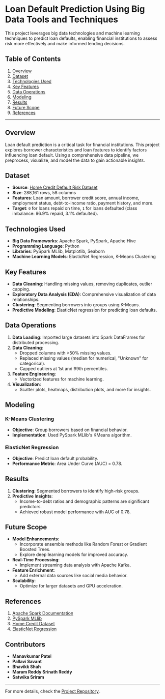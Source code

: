 # Loan Default Prediction Using Big Data Tools and Techniques

This project leverages big data technologies and machine learning techniques to predict loan defaults, enabling financial institutions to assess risk more effectively and make informed lending decisions.

## Table of Contents

1. [Overview](#overview)
2. [Dataset](#dataset)
3. [Technologies Used](#technologies-used)
4. [Key Features](#key-features)
5. [Data Operations](#data-operations)
6. [Modeling](#modeling)
7. [Results](#results)
8. [Future Scope](#future-scope)
9. [References](#references)

---

## Overview

Loan default prediction is a critical task for financial institutions. This project explores borrower characteristics and loan features to identify factors influencing loan default. Using a comprehensive data pipeline, we preprocess, visualize, and model the data to gain actionable insights.

## Dataset

- **Source**: [Home Credit Default Risk Dataset](https://www.kaggle.com/c/home-credit-default-risk/data)
- **Size**: 288,161 rows, 58 columns
- **Features**: Loan amount, borrower credit score, annual income, employment status, debt-to-income ratio, payment history, and more.
- **Target**: `0` for loans repaid on time, `1` for loans defaulted (class imbalance: 96.9% repaid, 3.1% defaulted).

## Technologies Used

- **Big Data Frameworks**: Apache Spark, PySpark, Apache Hive
- **Programming Language**: Python
- **Libraries**: PySpark MLlib, Matplotlib, Seaborn
- **Machine Learning Models**: ElasticNet Regression, K-Means Clustering

## Key Features

- **Data Cleaning**: Handling missing values, removing duplicates, outlier capping.
- **Exploratory Data Analysis (EDA)**: Comprehensive visualization of data relationships.
- **Clustering**: Segmenting borrowers into groups using K-Means.
- **Predictive Modeling**: ElasticNet regression for predicting loan defaults.

## Data Operations

1. **Data Loading**: Imported large datasets into Spark DataFrames for distributed processing.
2. **Data Cleaning**:
   - Dropped columns with >50% missing values.
   - Replaced missing values (median for numerical, "Unknown" for categorical).
   - Capped outliers at 1st and 99th percentiles.
3. **Feature Engineering**:
   - Vectorized features for machine learning.
4. **Visualization**:
   - Scatter plots, heatmaps, distribution plots, and more for insights.

## Modeling

### K-Means Clustering
- **Objective**: Group borrowers based on financial behavior.
- **Implementation**: Used PySpark MLlib's KMeans algorithm.

### ElasticNet Regression
- **Objective**: Predict loan default probability.
- **Performance Metric**: Area Under Curve (AUC) = 0.78.

## Results

1. **Clustering**: Segmented borrowers to identify high-risk groups.
2. **Predictive Insights**:
   - Income-to-debt ratios and demographic patterns are significant predictors.
   - Achieved robust model performance with AUC of 0.78.

## Future Scope

- **Model Enhancements**:
  - Incorporate ensemble methods like Random Forest or Gradient Boosted Trees.
  - Explore deep learning models for improved accuracy.
- **Real-Time Processing**:
  - Implement streaming data analysis with Apache Kafka.
- **Feature Enrichment**:
  - Add external data sources like social media behavior.
- **Scalability**:
  - Optimize for larger datasets and GPU acceleration.

## References

1. [Apache Spark Documentation](https://spark.apache.org/docs/latest/)
2. [PySpark MLlib](https://spark.apache.org/docs/latest/api/python/)
3. [Home Credit Dataset](https://www.kaggle.com/c/home-credit-default-risk/data)
4. [ElasticNet Regression](https://scikit-learn.org/stable/modules/linear_model.html#elastic-net)

## Contributors

- **Manavkumar Patel**
- **Pallavi Savant**
- **Bhavikk Shah**
- **Maram Reddy Srinath Reddy**
- **Satwika Sriram**

---
For more details, check the [Project Repository](https://github.com/pallavisavant/CSP_554/tree/main).
